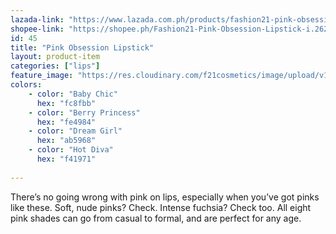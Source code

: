 ```yaml
---
lazada-link: "https://www.lazada.com.ph/products/fashion21-pink-obsession-lipstick-i254104481-s349018862.html?spm=a2o4l.seller.list.42.6f7a6cc9UrOPAu&mp=1"
shopee-link: "https://shopee.ph/Fashion21-Pink-Obsession-Lipstick-i.26222223.1330807523"
id: 45
title: "Pink Obsession Lipstick"
layout: product-item
categories: ["lips"]
feature_image: "https://res.cloudinary.com/f21cosmetics/image/upload/v1597991298/pink-obsession_ljj0wa.jpg"
colors:
    - color: "Baby Chic"
      hex: "fc8fbb"
    - color: "Berry Princess"
      hex: "fe4984"    
    - color: "Dream Girl"
      hex: "ab5968"
    - color: "Hot Diva"
      hex: "f41971"    
    
---
```

There’s no going wrong with pink on lips, especially when you’ve got pinks like these. Soft, nude pinks? Check. Intense fuchsia? Check too. All eight pink shades can go from casual to formal, and are perfect for any age.
